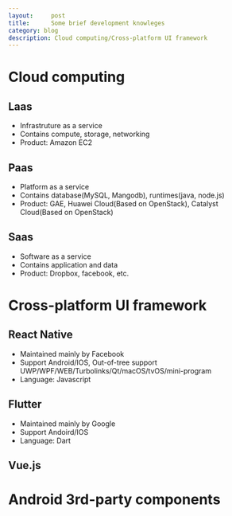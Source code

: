 ```yaml
---
layout:     post
title:      Some brief development knowleges
category: blog
description: Cloud computing/Cross-platform UI framework
---
```

# Cloud computing
## Laas
* Infrastruture as a service
* Contains compute, storage, networking
* Product: Amazon EC2

## Paas
* Platform as a service
* Contains database(MySQL, Mangodb), runtimes(java, node.js)
* Product: GAE, Huawei Cloud(Based on OpenStack), Catalyst Cloud(Based on OpenStack)

## Saas
* Software as a service
* Contains application and data
* Product: Dropbox, facebook, etc.

# Cross-platform UI framework
## React Native
* Maintained mainly by Facebook
* Support Android/IOS, Out-of-tree support UWP/WPF/WEB/Turbolinks/Qt/macOS/tvOS/mini-program
* Language: Javascript

## Flutter
* Maintained mainly by Google
* Support Andoird/IOS
* Language: Dart

## Vue.js

# Android 3rd-party components